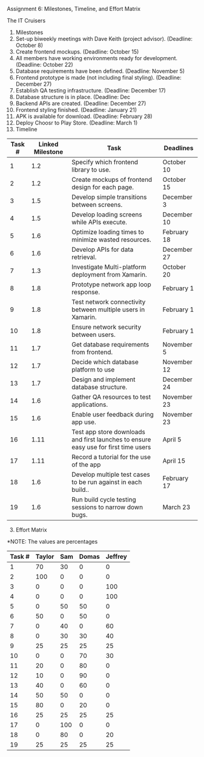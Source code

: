 Assignment 6: Milestones, Timeline, and Effort Matrix

The IT Cruisers

1. Milestones
  1. Set-up biweekly meetings with Dave Keith (project advisor). (Deadline: October 8)
  2. Create frontend mockups. (Deadline: October 15)
  3. All members have working environments ready for development. (Deadline: October 22)
  4. Database requirements have been defined. (Deadline: November 5)
  5. Frontend prototype is made (not including final styling). (Deadline: December 27)
  6. Establish QA testing infrastructure. (Deadline: December 17)
  7. Database structure is in place. (Deadline: Dec
  8. Backend APIs are created. (Deadline: December 27)
  9. Frontend styling finished. (Deadline: January 21)
  10. APK is available for download. (Deadline: February 28)
  11. Deploy Choosr to Play Store. (Deadline: March 1)
2. Timeline

| **Task #** | **Linked Milestone** | **Task** | **Deadlines** |
| --- | --- | --- | --- |
| 1 | 1.2 | Specify which frontend library to use. | October 10 |
| 2 | 1.2 | Create mockups of frontend design for each page. | October 15 |
| 3 | 1.5 | Develop simple transitions between screens. | December 3 |
| 4 | 1.5 | Develop loading screens while APIs execute. | December 10 |
| 5 | 1.6 | Optimize loading times to minimize wasted resources. | February 18 |
| 6 | 1.6 | Develop APIs for data retrieval. | December 27 |
| 7 | 1.3 | Investigate Multi-platform deployment from Xamarin. | October 20 |
| 8 | 1.8 | Prototype network app loop response. | February 1 |
| 9 | 1.8 | Test network connectivity between multiple users in Xamarin. | February 1 |
| 10 | 1.8 | Ensure network security between users. | February 1 |
| 11 | 1.7 | Get database requirements from frontend. | November 5 |
| 12 | 1.7 | Decide which database platform to use | November 12 |
| 13 | 1.7 | Design and implement database structure. | December 24 |
| 14 | 1.6 | Gather QA resources to test applications. | November 23 |
| 15 | 1.6 | Enable user feedback during app use. | November 23 |
| 16 | 1.11 | Test app store downloads and first launches to ensure easy use for first time users | April 5 |
| 17 | 1.11 | Record a tutorial for the use of the app | April 15 |
| 18 | 1.6 | Develop multiple test cases to be run against in each build.. | February 17 |
| 19 | 1.6 | Run build cycle testing sessions to narrow down bugs. | March 23 |

3. Effort Matrix

\*NOTE: The values are percentages

| **Task #** | **Taylor** | **Sam** | **Domas** | **Jeffrey** |
| --- | --- | --- | --- | --- |
| 1 | 70 | 30 | 0 | 0 |
| 2 | 100 | 0 | 0 | 0 |
| 3 | 0 | 0 | 0 | 100 |
| 4 | 0 | 0 | 0 | 100 |
| 5 | 0 | 50 | 50 | 0 |
| 6 | 50 | 0 | 50 | 0 |
| 7 | 0 | 40 | 0 | 60 |
| 8 | 0 | 30 | 30 | 40 |
| 9 | 25 | 25 | 25 | 25 |
| 10 | 0 | 0 | 70 | 30 |
| 11 | 20 | 0 | 80 | 0 |
| 12 | 10 | 0 | 90 | 0 |
| 13 | 40 | 0 | 60 | 0 |
| 14 | 50 | 50 | 0 | 0 |
| 15 | 80 | 0 | 20 | 0 |
| 16 | 25 | 25 | 25 | 25 |
| 17 | 0 | 100 | 0 | 0 |
| 18 | 0 | 80 | 0 | 20 |
| 19 | 25 | 25 | 25 | 25 |